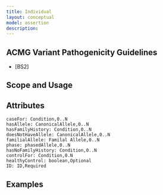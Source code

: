 ```yaml
---
title: Individual
layout: conceptual
model: assertion
description: 
---
```



ACMG Variant Pathogenicity Guidelines
-------------------------------------
* [BS2]

Scope and Usage
---------------

Attributes
----------
    caseFor: Condition,0..N
    hasAllele: CanonicalAllele,0..N
    hasFamilyHistory: Condition,0..N
    doesNotHaveAllele: CanonicalAllele,0..N
    familialAllele: Familal Allele,0..N
    phase: phasedAllele,0..N
    hasNoFamilyHistory: Condition,0..N
    controlFor: Condition,0.N
    healthyControl: boolean,Optional
    ID: ID,Required

Examples
--------
